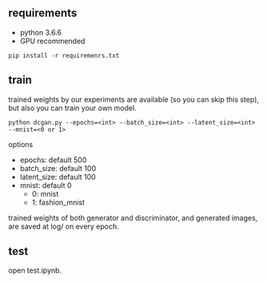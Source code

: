 ## requirements
- python 3.6.6
- GPU recommended
```
pip install -r requiremenrs.txt
```

## train
trained weights by our experiments are available (so you can skip this step), but also you can train your own model.
```
python dcgan.py --epochs=<int> --batch_size=<int> --latent_size=<int> --mnist=<0 or 1>
```
options

- epochs: default 500
- batch_size: default 100 
- latent_size: default 100 
- mnist: default 0
    - 0: mnist
    - 1: fashion_mnist
    
trained weights of both generator and discriminator, and generated images, are saved at log/ on every epoch.

## test
open test.ipynb.
